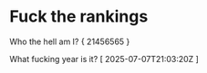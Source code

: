 # Fuck the rankings

Who the hell am I?
{ 21456565 }

What fucking year is it?
[ 2025-07-07T21:03:20Z ]
